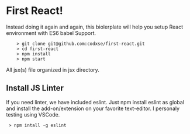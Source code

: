 # First React!

Instead doing it again and again, this biolerplate will help you setup React environment with ES6 babel Support.

```
	> git clone git@github.com:codxse/first-react.git
	> cd first-react
	> npm install
	> npm start
```

All jsx(s) file organized in jsx directory.

## Install JS Linter

If you need linter, we have included eslint. Just npm install eslint as global and install the add-on/extension on your favorite text-editor. I personaly testing using VSCode.

```
 > npm intall -g eslint
```


